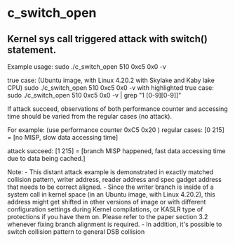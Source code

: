 # c_switch_open
## Kernel sys call triggered attack with switch() statement.

Example usage: sudo ./c_switch_open 510 0xc5 0x0 -v 

true case: (Ubuntu image, with Linux 4.20.2 with Skylake and Kaby lake CPU)
    sudo ./c_switch_open 510 0xc5 0x0 -v 
with highlighted true case:
    sudo ./c_switch_open 510 0xc5 0x0 -v | grep "1 [0-9][0-9]]"


If attack succeed, observations of both performance counter and accessing time should be varied from the regular cases (no attack). 

For example: (use performance counter 0xC5 0x20 )
regular cases: 
    [0 215] = [no MISP, slow data accessing time]

attack succeed: 
    [1 215] = [branch MISP happened, fast data accessing time due to data being cached.]


Note:
    - This distant attack example is demonstrated in exactly matched collision pattern, writer address, reader address and spec gadget address that needs to be correct aligned. 
    - Since the writer branch is inside of a system call in kernel space (in an Ubuntu image, with Linux 4.20.2), this address might get shifted in other versions of image or with different configuration settings during Kernel compilations, or KASLR type of protections if you have them on.  Please refer to the paper section 3.2 whenever fixing branch alignment is required.
    - In addition, it's possible to switch collision pattern to general DSB collision